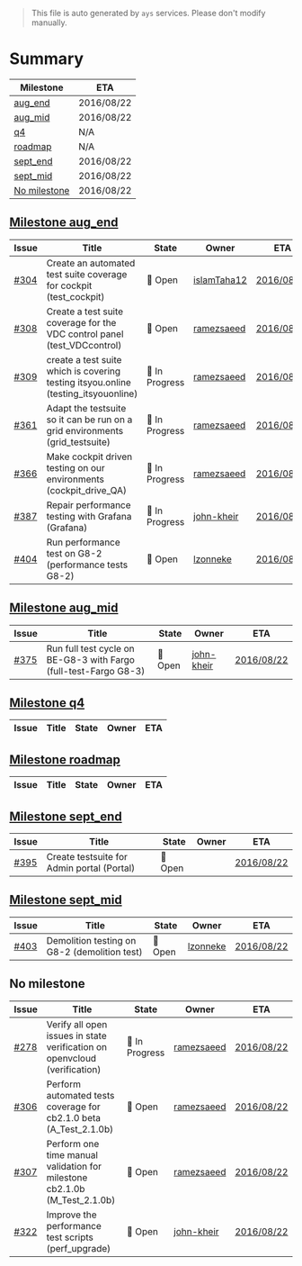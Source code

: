 > This file is auto generated by `ays` services. Please don't modify manually.

# Summary
|Milestone|ETA|
|---------|---|
|[aug_end](#milestone-aug_end)|2016/08/22|
|[aug_mid](#milestone-aug_mid)|2016/08/22|
|[q4](#milestone-q4)|N/A|
|[roadmap](#milestone-roadmap)|N/A|
|[sept_end](#milestone-sept_end)|2016/08/22|
|[sept_mid](#milestone-sept_mid)|2016/08/22|
|[No milestone](#no-milestone)|2016/08/22|

## [Milestone aug_end](milestones/7:aug_end.md)


|Issue|Title|State|Owner|ETA|
|-----|-----|-----|-----|---|
|[#304](https://github.com/gig-projects/org_quality/issues/304)|Create an automated test suite coverage for cockpit (test_cockpit)|:red_circle: Open|[islamTaha12](https://github.com/islamTaha12)|[2016/08/22](https://github.com/gig-projects/org_quality/issues/304#issuecomment-None)|
|[#308](https://github.com/gig-projects/org_quality/issues/308)|Create a test suite coverage for the VDC control panel (test_VDCcontrol)|:red_circle: Open|[ramezsaeed](https://github.com/ramezsaeed)|[2016/08/22](https://github.com/gig-projects/org_quality/issues/308#issuecomment-None)|
|[#309](https://github.com/gig-projects/org_quality/issues/309)|create a test suite which is covering testing itsyou.online (testing_itsyouonline)|:large_blue_circle: In Progress|[ramezsaeed](https://github.com/ramezsaeed)|[2016/08/22](https://github.com/gig-projects/org_quality/issues/309#issuecomment-None)|
|[#361](https://github.com/gig-projects/org_quality/issues/361)|Adapt the testsuite so it can be run on a grid environments (grid_testsuite)|:large_blue_circle: In Progress|[ramezsaeed](https://github.com/ramezsaeed)|[2016/08/22](https://github.com/gig-projects/org_quality/issues/361#issuecomment-None)|
|[#366](https://github.com/gig-projects/org_quality/issues/366)|Make cockpit driven testing on our environments (cockpit_drive_QA)|:large_blue_circle: In Progress|[ramezsaeed](https://github.com/ramezsaeed)|[2016/08/22](https://github.com/gig-projects/org_quality/issues/366#issuecomment-None)|
|[#387](https://github.com/gig-projects/org_quality/issues/387)|Repair performance testing with Grafana (Grafana)|:large_blue_circle: In Progress|[john-kheir](https://github.com/john-kheir)|[2016/08/22](https://github.com/gig-projects/org_quality/issues/387#issuecomment-None)|
|[#404](https://github.com/gig-projects/org_quality/issues/404)|Run performance test on G8-2 (performance tests G8-2)|:red_circle: Open|[lzonneke](https://github.com/lzonneke)|[2016/08/22](https://github.com/gig-projects/org_quality/issues/404#issuecomment-None)|

## [Milestone aug_mid](milestones/6:aug_mid.md)


|Issue|Title|State|Owner|ETA|
|-----|-----|-----|-----|---|
|[#375](https://github.com/gig-projects/org_quality/issues/375)|Run full test cycle on BE-G8-3 with Fargo (full-test-Fargo G8-3)|:red_circle: Open|[john-kheir](https://github.com/john-kheir)|[2016/08/22](https://github.com/gig-projects/org_quality/issues/375#issuecomment-None)|

## [Milestone q4](milestones/10:q4.md)


|Issue|Title|State|Owner|ETA|
|-----|-----|-----|-----|---|

## [Milestone roadmap](milestones/11:roadmap.md)


|Issue|Title|State|Owner|ETA|
|-----|-----|-----|-----|---|

## [Milestone sept_end](milestones/9:sept_end.md)


|Issue|Title|State|Owner|ETA|
|-----|-----|-----|-----|---|
|[#395](https://github.com/gig-projects/org_quality/issues/395)|Create testsuite for Admin portal (Portal)|:red_circle: Open||[2016/08/22](https://github.com/gig-projects/org_quality/issues/395#issuecomment-None)|

## [Milestone sept_mid](milestones/8:sept_mid.md)


|Issue|Title|State|Owner|ETA|
|-----|-----|-----|-----|---|
|[#403](https://github.com/gig-projects/org_quality/issues/403)| Demolition testing on G8-2 (demolition test)|:red_circle: Open|[lzonneke](https://github.com/lzonneke)|[2016/08/22](https://github.com/gig-projects/org_quality/issues/403#issuecomment-None)|




## No milestone
|Issue|Title|State|Owner|ETA|
|-----|-----|-----|-----|---|
|[#278](https://github.com/gig-projects/org_quality/issues/278)|Verify all open issues in state verification on openvcloud (verification)|:large_blue_circle: In Progress|[ramezsaeed](https://github.com/ramezsaeed)|[2016/08/22](https://github.com/gig-projects/org_quality/issues/278#issuecomment-None)|
|[#306](https://github.com/gig-projects/org_quality/issues/306)|Perform automated tests coverage for cb2.1.0 beta (A_Test_2.1.0b)|:red_circle: Open|[ramezsaeed](https://github.com/ramezsaeed)|[2016/08/22](https://github.com/gig-projects/org_quality/issues/306#issuecomment-None)|
|[#307](https://github.com/gig-projects/org_quality/issues/307)|Perform one time manual validation for milestone cb2.1.0b (M_Test_2.1.0b)|:red_circle: Open|[ramezsaeed](https://github.com/ramezsaeed)|[2016/08/22](https://github.com/gig-projects/org_quality/issues/307#issuecomment-None)|
|[#322](https://github.com/gig-projects/org_quality/issues/322)|Improve the performance test scripts (perf_upgrade)|:red_circle: Open|[john-kheir](https://github.com/john-kheir)|[2016/08/22](https://github.com/gig-projects/org_quality/issues/322#issuecomment-None)|
